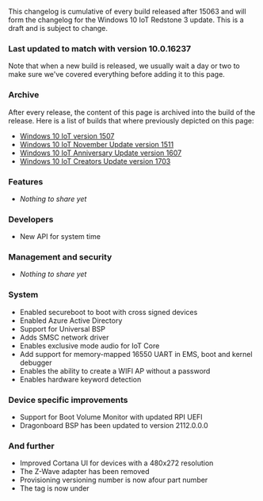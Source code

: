This changelog is cumulative of every build released after 15063 and will form the changelog for the Windows 10 IoT Redstone 3 update. This is a draft and is subject to change.

### Last updated to match with version 10.0.16237
Note that when a new build is released, we usually wait a day or two to make sure we've covered everything before adding it to this page.

### Archive
After every release, the content of this page is archived into the build of the release. Here is a list of builds that where previously depicted on this page:

- [Windows 10 IoT version 1507](http://changewindows.org/build/10240/iot)
- [Windows 10 IoT November Update version 1511](http://changewindows.org/build/10586/iot)
- [Windows 10 IoT Anniversary Update version 1607](http://changewindows.org/build/14393/iot)
- [Windows 10 IoT Creators Update version 1703](http://changewindows.org/build/15063/iot)

### Features
- _Nothing to share yet_

### Developers
- New API for system time

### Management and security
- _Nothing to share yet_

### System
- Enabled secureboot to boot with cross signed devices
- Enabled Azure Active Directory
- Support for Universal BSP
- Adds SMSC network driver
- Enables exclusive mode audio for IoT Core
- Add support for memory-mapped 16550 UART in EMS, boot and kernel debugger
- Enables the ability to create a WIFI AP without a password
- Enables hardware keyword detection

### Device specific improvements
- Support for Boot Volume Monitor with updated RPI UEFI
- Dragonboard BSP has been updated to version 2112.0.0.0

### And further
- Improved Cortana UI for devices with a 480x272 resolution
- The Z-Wave adapter has been removed
- Provisioning versioning number is now afour part number
- The <ApplicationManagement> tag is now under <Policies>